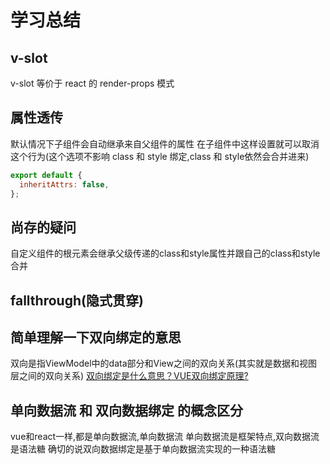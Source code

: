 # 学习总结

## v-slot
v-slot 等价于 react 的 render-props 模式

## 属性透传

默认情况下子组件会自动继承来自父组件的属性
在子组件中这样设置就可以取消这个行为(这个选项不影响 class 和 style 绑定,class 和 style依然会合并进来)
```js
export default {
  inheritAttrs: false,
};
```

## 尚存的疑问

自定义组件的根元素会继承父级传递的class和style属性并跟自己的class和style合并

## fallthrough(隐式贯穿)

## 简单理解一下双向绑定的意思

双向是指ViewModel中的data部分和View之间的双向关系(其实就是数据和视图层之间的双向关系)
[双向绑定是什么意思？VUE双向绑定原理?](https://www.jianshu.com/p/df777fd3f57a)

## 单向数据流 和 双向数据绑定 的概念区分

vue和react一样,都是单向数据流,单向数据流
单向数据流是框架特点,双向数据流是语法糖
确切的说双向数据绑定是基于单向数据流实现的一种语法糖